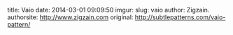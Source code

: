 title: Vaio
date: 2014-03-01 09:09:50
imgur: 
slug: vaio
author: Zigzain.
authorsite: http://www.zigzain.com
original: http://subtlepatterns.com/vaio-pattern/
